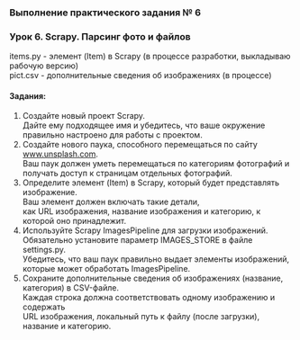 ### Выполнение практического задания № 6
### Урок 6. Scrapy. Парсинг фото и файлов

items.py	 	- элемент (Item) в Scrapy (в процессе разработки, выкладываю рабочую версию) <br>
pict.csv	- дополнительные сведения об изображениях  (в процессе) <br>

#### Задания:

1.  Создайте новый проект Scrapy. <br> 
Дайте ему подходящее имя и убедитесь, что ваше окружение правильно настроено для работы с проектом.
2.  Создайте нового паука, способного перемещаться по сайту www.unsplash.com. <br>
Ваш паук должен уметь перемещаться по категориям фотографий и получать доступ к страницам отдельных фотографий.
3.  Определите элемент (Item) в Scrapy, который будет представлять изображение. <br>
Ваш элемент должен включать такие детали, <br>
как URL изображения, название изображения и категорию, к которой оно принадлежит.
4.  Используйте Scrapy ImagesPipeline для загрузки изображений. <br>
Обязательно установите параметр IMAGES_STORE в файле settings.py. <br>
Убедитесь, что ваш паук правильно выдает элементы изображений, которые может обработать ImagesPipeline.
5.  Сохраните дополнительные сведения об изображениях (название, категория) в CSV-файле. <br>
Каждая строка должна соответствовать одному изображению и содержать <br>
URL изображения, локальный путь к файлу (после загрузки), название и категорию.
